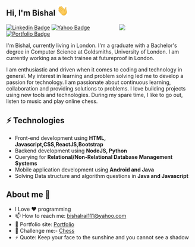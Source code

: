 <h2> Hi, I'm Bishal <img src="https://raw.githubusercontent.com/ABSphreak/ABSphreak/master/gifs/Hi.gif" width="30px"> </h2>

<img align='right' src='https://user-images.githubusercontent.com/5713670/87202985-820dcb80-c2b6-11ea-9f56-7ec461c497c3.gif' width='200"'>

[![Linkedin Badge](https://img.shields.io/badge/-bishalrai-blue?style=flat-square&logo=Linkedin&logoColor=white&link=https://www.linkedin.com/in/bishal-rai-06a209125/)](https://www.linkedin.com/in/bishal-rai-06a209125/) 
[![Yahoo Badge](https://img.shields.io/badge/-bishalrai111@yahoo.com-c14438?style=flat-square&logo=Yahoo&logoColor=white&link=mailto:bishalrai111@yahoo.com)](mailto:bishalrai111@yahoo.com)
[![Portfolio Badge](https://img.shields.io/badge/website-000000?style=for-the-badge&logo=About.me&logoColor=white)](https://yoportfolio2021.netlify.app/) 

I'm Bishal, currently living in London. I'm a graduate with a Bachelor's degree in Computer Science at Goldsmiths, University of London. I am currently working as a tech trainee at futureproof in London.

I am enthusiastic and driven when it comes to coding and technology in general. My interest in learning and problem solving led me to develop a passion for technology. I am passionate about continuous learning, collaboration and providing solutions to problems. I love building projects using new tools and technologies. During my spare time, I like to go out,
listen to music and play online chess.


## ⚡ Technologies

- Front-end development using **HTML, Javascript,CSS,ReactJS,Bootstrap**
- Backend development using **NodeJS, Python**
- Querying for **Relational/Non-Relational Database Management Systems**
- Mobile application development using **Android and Java**
- Solving Data structure and algorithm questions in **Java and Javascript**

## About me 🤔
- I Love ❤️ programming
- 📫 How to reach me: bishalrai111@yahoo.com
- 🎯 Portfolio site: [Portfolio](https://yoportfolio2021.netlify.app/)
- 🔔 Challenge me:- [Chess](https://www.chess.com/member/singer011)
- ⚡ Quote: Keep your face to the sunshine and you cannot see a shadow